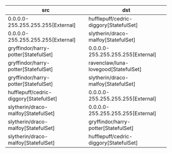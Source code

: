 | src | dst |
|-----|-----|
| 0.0.0.0-255.255.255.255[External] | hufflepuff/cedric-diggory[StatefulSet] |
| 0.0.0.0-255.255.255.255[External] | slytherin/draco-malfoy[StatefulSet] |
| gryffindor/harry-potter[StatefulSet] | 0.0.0.0-255.255.255.255[External] |
| gryffindor/harry-potter[StatefulSet] | ravenclaw/luna-lovegood[StatefulSet] |
| gryffindor/harry-potter[StatefulSet] | slytherin/draco-malfoy[StatefulSet] |
| hufflepuff/cedric-diggory[StatefulSet] | 0.0.0.0-255.255.255.255[External] |
| slytherin/draco-malfoy[StatefulSet] | 0.0.0.0-255.255.255.255[External] |
| slytherin/draco-malfoy[StatefulSet] | gryffindor/harry-potter[StatefulSet] |
| slytherin/draco-malfoy[StatefulSet] | hufflepuff/cedric-diggory[StatefulSet] |
